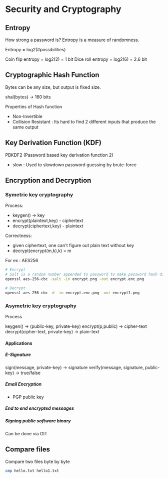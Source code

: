 # Security and Cryptography

## Entropy

How strong a password is?
Entropy is a measure of randomness.

Entropy = log2(#possibilities)

Coin flip entropy = log2(2) = 1 bit
Dice roll entropy = log2(6) = 2.6 bit

## Cryptographic Hash Function

Bytes can be any size, but output is fixed size.

shal(bytes) -> 160 bits

Properties of Hash function

- Non-Invertible
- Collision Resistant : Its hard to find 2 different inputs that produce the same output

## Key Derivation Function (KDF)

PBKDF2 (Password based key derivation function 2)

- slow : Used to slowdown password guessing by brute-force

## Encryption and Decryption

### Symetric key cryptography

Process:

- keygen() -> key
- encrypt(plaintext,key) - ciphertext
- decrypt(ciphertext,key) - plaintext

Correctness:

- given ciphertext, one can't figure out plain text without key
- decrypt(encrypt(m,k),k) = m

For ex : AES256

```zsh
# Encrypt
# Salt is a random number appended to password to make password hash difficult to crack
openssl aes-256-cbc -salt -in encrypt.png -out encrypt.enc.png

# Decrypt
openssl aes-256-cbc -d -in encrypt.enc.png -out encrypt1.png
```

### Asymetric key cryptography

Process

keygen() -> (public-key, private-key)
encrypt(p,public) -> cipher-text
decrypt(cipher-text, private-key) -> plain-text

#### Applications

##### E-Signature

sign(message, private-key) -> signature
verify(message, signature, public-key) -> true/false

##### Email Encryption

- PGP public key

##### End to end encrypted messages

##### Signing public software binary

Can be done via GIT

## Compare files

Compare two files byte by byte

```zsh
cmp hello.txt hello1.txt
```
